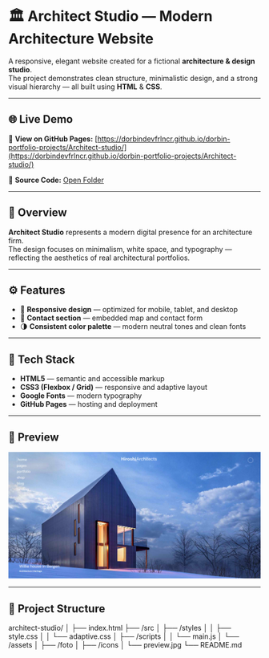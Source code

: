# 🏛️ Architect Studio — Modern Architecture Website

A responsive, elegant website created for a fictional **architecture & design studio**.  
The project demonstrates clean structure, minimalistic design, and a strong visual hierarchy — all built using **HTML** & **CSS**.

---

## 🌐 Live Demo

🔗 **View on GitHub Pages:** [https://dorbindevfrlncr.github.io/dorbin-portfolio-projects/Architect-studio/](https://dorbindevfrlncr.github.io/dorbin-portfolio-projects/Architect-studio/)

📁 **Source Code:** [Open Folder](./)

---

## 🧠 Overview

**Architect Studio** represents a modern digital presence for an architecture firm.  
The design focuses on minimalism, white space, and typography — reflecting the aesthetics of real architectural portfolios.

---

## ⚙️ Features

- 🧭 **Responsive design** — optimized for mobile, tablet, and desktop
- 📍 **Contact section** — embedded map and contact form
- 🌗 **Consistent color palette** — modern neutral tones and clean fonts

---

## 🧩 Tech Stack

- **HTML5** — semantic and accessible markup
- **CSS3 (Flexbox / Grid)** — responsive and adaptive layout
- **Google Fonts** — modern typography
- **GitHub Pages** — hosting and deployment

---

## 📸 Preview

![Website Preview](./assets/icons/preview.jpg)

---

## 📁 Project Structure

architect-studio/
│
├── index.html
├── /src
│ ├── /styles
│ │ ├── style.css
│ │ └── adaptive.css
│ ├── /scripts
│ │ └── main.js
│ └── /assets
│ ├── /foto
│ ├── /icons
│ └── preview.jpg
└── README.md


